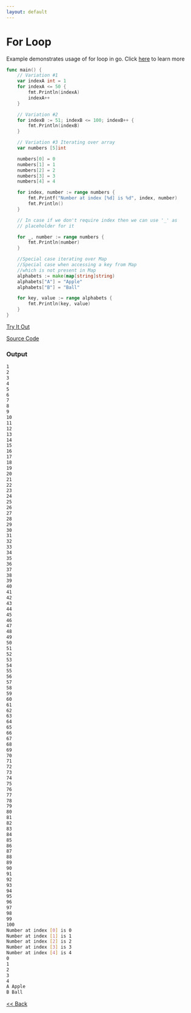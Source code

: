 ```yaml
---
layout: default
---
```


# For Loop

Example demonstrates usage of for loop in go. Click [here](https://tour.golang.org/flowcontrol/1) to learn more

```go
func main() {
	// Variation #1
	var indexA int = 1
	for indexA <= 50 {
		fmt.Println(indexA)
		indexA++
	}

	// Variation #2
	for indexB := 51; indexB <= 100; indexB++ {
		fmt.Println(indexB)
	}

	// Variation #3 Iterating over array
	var numbers [5]int

	numbers[0] = 0
	numbers[1] = 1
	numbers[2] = 2
	numbers[3] = 3
	numbers[4] = 4

	for index, number := range numbers {
		fmt.Printf("Number at index [%d] is %d", index, number)
		fmt.Println()
	}

	// In case if we don't require index then we can use '_' as
	// placeholder for it

	for _, number := range numbers {
		fmt.Println(number)
	}

	//Special case iterating over Map
	//Special case when accessing a key from Map
	//which is not present in Map
	alphabets := make(map[string]string)
	alphabets["A"] = "Apple"
	alphabets["B"] = "Ball"

	for key, value := range alphabets {
		fmt.Println(key, value)
	}
}
```
<a href='https://play.golang.org/p/GklbzQqmNsQ' target='_blank'>Try It Out</a>

[Source Code](https://github.com/sagar-jadhav/go-examples/blob/master/src/for-loop.go)

### Output

```bash
1
2
3
4
5
6
7
8
9
10
11
12
13
14
15
16
17
18
19
20
21
22
23
24
25
26
27
28
29
30
31
32
33
34
35
36
37
38
39
40
41
42
43
44
45
46
47
48
49
50
51
52
53
54
55
56
57
58
59
60
61
62
63
64
65
66
67
68
69
70
71
72
73
74
75
76
77
78
79
80
81
82
83
84
85
86
87
88
89
90
91
92
93
94
95
96
97
98
99
100
Number at index [0] is 0
Number at index [1] is 1
Number at index [2] is 2
Number at index [3] is 3
Number at index [4] is 4
0
1
2
3
4
A Apple
B Ball
```

[<< Back](./)
